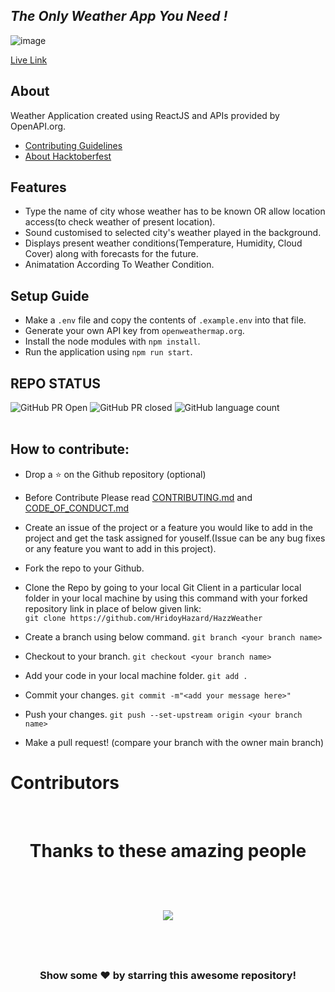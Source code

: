 ## _The Only Weather App You Need !_
![image](https://user-images.githubusercontent.com/71395891/195014989-9760cf7c-a410-424f-a144-fc44f0a6b532.png)

[Live Link](https://effulgent-brioche-795ac4.netlify.app/)

## About
Weather Application created using ReactJS and APIs provided by OpenAPI.org.
- [Contributing Guidelines](https://github.com/HridoyHazard/HazzWeather/blob/main/CONTRIBUTING.md)
-  [About Hacktoberfest](https://github.com/HridoyHazard/HazzWeather/blob/main/HACKTOBERFEST.md)

## Features

- Type the name of city whose weather has to be known OR allow location access(to check weather of present location).
- Sound customised to selected city's weather played in the background.
- Displays present weather conditions(Temperature, Humidity, Cloud Cover) along with forecasts for the future.
- Animatation According To Weather Condition.

## Setup Guide
- Make a `.env` file and copy the contents of `.example.env` into that file.
- Generate your own API key from `openweathermap.org`.
- Install the node modules with `npm install`.
- Run the application using `npm run start`.

## REPO STATUS
![GitHub PR Open](https://img.shields.io/github/issues-pr/HridoyHazard/HazzWeather?style=for-the-badge&color=aqua)
![GitHub PR closed](https://img.shields.io/github/issues-pr-closed-raw/HridoyHazard/HazzWeather?style=for-the-badge&color=blue)
![GitHub language count](https://img.shields.io/github/languages/count/HridoyHazard/HazzWeather?style=for-the-badge&color=brightgreen)
<br><br>

## How to contribute:

- Drop a :star: on the Github repository (optional)<br/>

- Before Contribute Please read [CONTRIBUTING.md](https://github.com/HridoyHazard/HazzWeather/blob/main/CONTRIBUTING.md) and [CODE_OF_CONDUCT.md](https://github.com/HridoyHazard/HazzWeather/blob/main/CODE_OF_CONDUCT.md)

- Create an issue of the project or a feature you would like to add in the project and get the task assigned for youself.(Issue can be any bug fixes or any feature you want to add in this project).

- Fork the repo to your Github.<br/>

- Clone the Repo by going to your local Git Client in a particular local folder in your local machine by using this command with your forked repository link in place of below given link: <br/>
  `git clone https://github.com/HridoyHazard/HazzWeather`
- Create a branch using below command.
  `git branch <your branch name>`
- Checkout to your branch.
  `git checkout <your branch name>`
- Add your code in your local machine folder.
  `git add . `
- Commit your changes.
  `git commit -m"<add your message here>"`
- Push your changes.
  `git push --set-upstream origin <your branch name>`

- Make a pull request! (compare your branch with the owner main branch)

# Contributors
<br>
<div>
<h1 align="center">
 <b>Thanks to these amazing people
<h1>
<a href="https://github.com/HridoyHazard/HazzWeather/contributors">
  <img src="https://contrib.rocks/image?repo=HridoyHazard/HazzWeather&&max=817" />
</a>
</div>

<br>
<div align="center">
<h3>Show some ❤️ by starring this awesome repository!</h3>
</div>
